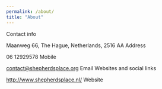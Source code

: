 ```yaml
---
permalink: /about/
title: "About"
---
```


Contact info

Maanweg 66, The Hague, Netherlands, 2516 AA
Address

06 12929578
Mobile

contact@shepherdsplace.org
Email
Websites and social links

http://www.shepherdsplace.nl/
Website
